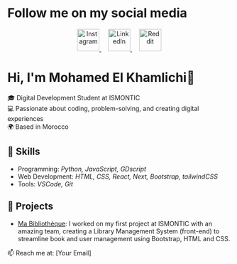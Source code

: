 # Follow me on my social media<br>
<div align="center">
  <a href="https://www.instagram.com/m0hamed_ux" width="50">
    <img src="https://cdn-icons-png.flaticon.com/512/2111/2111463.png" alt="Instagram" width="50">
  </a>&nbsp;&nbsp;&nbsp;
  <a href="https://www.linkedin.com/in/mohamed-el-khamlichi-756119328">
    <img src="https://cdn-icons-png.flaticon.com/512/2504/2504923.png" alt="LinkedIn" width="50">
  </a>&nbsp;&nbsp;&nbsp;
  <a href="https://www.reddit.com/u/i-m_no_body/s/7OCPSrREao" target="_blank">
    <img src="https://cdn-icons-png.flaticon.com/512/3536/3536761.png" alt="Reddit" width="50">
  </a>
</div>


# Hi, I'm **Mohamed El Khamlichi**👋  

🎓 Digital Development Student at ISMONTIC  <br>
💻 Passionate about coding, problem-solving, and creating digital experiences  <br>
🌍 Based in Morocco  <br>

## 🚀 Skills  
- Programming: *Python, JavaScript, GDscript* 
- Web Development: *HTML, CSS, React, Next, Bootstrap, tailwindCSS*
- Tools: *VSCode, Git*  

## 🌟 Projects  
- [Ma Bibliothéque](Link): I worked on my first project at ISMONTIC with an amazing team, creating a Library Management System (front-end) to streamline book and user management using Bootstrap, HTML and CSS.

📫 Reach me at: [Your Email]  
